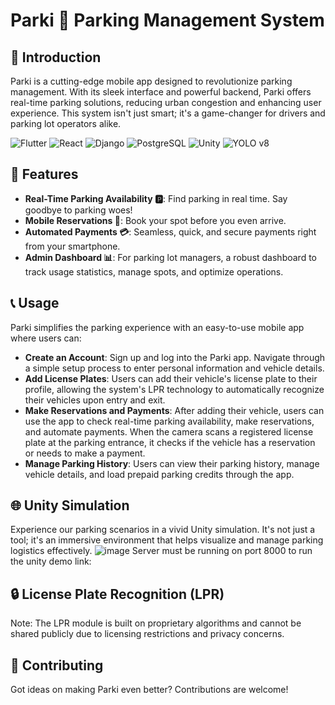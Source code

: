 
# Parki 🚗 Parking Management System

## 🌟 Introduction
Parki is a cutting-edge mobile app designed to revolutionize parking management. With its sleek interface and powerful backend, Parki offers real-time parking solutions, reducing urban congestion and enhancing user experience. This system isn't just smart; it's a game-changer for drivers and parking lot operators alike.

![Flutter](https://img.shields.io/badge/Flutter-02569B?style=for-the-badge&logo=flutter&logoColor=white)
![React](https://img.shields.io/badge/React-61DAFB?style=for-the-badge&logo=react&logoColor=black)
![Django](https://img.shields.io/badge/Django-092E20?style=for-the-badge&logo=django&logoColor=green)
![PostgreSQL](https://img.shields.io/badge/PostgreSQL-316192?style=for-the-badge&logo=postgresql&logoColor=white)
![Unity](https://img.shields.io/badge/Unity-000000?style=for-the-badge&logo=unity&logoColor=white)
![YOLO v8](https://img.shields.io/badge/YOLOv8-000000?style=for-the-badge&logo=yolo&logoColor=white)


## 🚀 Features
- **Real-Time Parking Availability 🅿️**: Find parking in real time. Say goodbye to parking woes!
- **Mobile Reservations 📱**: Book your spot before you even arrive.
- **Automated Payments 💳**: Seamless, quick, and secure payments right from your smartphone.
- **Admin Dashboard 📊**: For parking lot managers, a robust dashboard to track usage statistics, manage spots, and optimize operations.
  
## 📞 Usage
Parki simplifies the parking experience with an easy-to-use mobile app where users can:
- **Create an Account**: Sign up and log into the Parki app. Navigate through a simple setup process to enter personal information and vehicle details.
- **Add License Plates**: Users can add their vehicle's license plate to their profile, allowing the system's LPR technology to automatically recognize their vehicles upon entry and exit.
- **Make Reservations and Payments**: After adding their vehicle, users can use the app to check real-time parking availability, make reservations, and automate payments. When the camera scans a registered license plate at the parking entrance, it checks if the vehicle has a reservation or needs to make a payment.
- **Manage Parking History**: Users can view their parking history, manage vehicle details, and load prepaid parking credits through the app.


## 🌐 Unity Simulation
Experience our parking scenarios in a vivid Unity simulation. It's not just a tool; it's an immersive environment that helps visualize and manage parking logistics effectively.
![image](https://github.com/user-attachments/assets/dd1a6441-c410-4521-b377-4cdb005f9dd4)
Server must be running on port 8000 to run the unity demo
link:
## 🔒 License Plate Recognition (LPR)
Note: The LPR module is built on proprietary algorithms and cannot be shared publicly due to licensing restrictions and privacy concerns.

## 🤝 Contributing
Got ideas on making Parki even better? Contributions are welcome!
